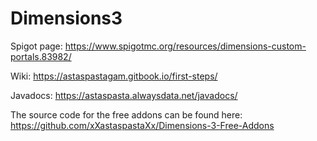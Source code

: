 # Dimensions3
 Spigot page: https://www.spigotmc.org/resources/dimensions-custom-portals.83982/
 
 Wiki: https://astaspastagam.gitbook.io/first-steps/

 Javadocs: https://astaspasta.alwaysdata.net/javadocs/
 
 The source code for the free addons can be found here: https://github.com/xXastaspastaXx/Dimensions-3-Free-Addons
